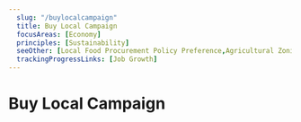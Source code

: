 ```yaml
---
  slug: "/buylocalcampaign"
  title: Buy Local Campaign
  focusAreas: [Economy]
  principles: [Sustainability]
  seeOther: [Local Food Procurement Policy Preference,Agricultural Zoning,Minority and Women-owned Business Enterprises]
  trackingProgressLinks: [Job Growth]
---
```

# Buy Local Campaign